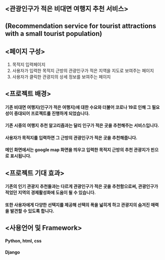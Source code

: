 
## <관광인구가 적은 비대면 여행지 추천 서비스>
## (Recommendation service for tourist attractions with a small tourist population)

## <페이지 구성>
1. 목적지 입력페이지
2. 사용자가 입력한 목적지 근방의 관광인구가 적은 지역을 지도로 보여주는 페이지
3. 사용자가 클릭한 관광지의 상세 정보를 보여주는 페이지  
## <프로젝트 배경>
#### 기존 비대면 여행지(인구가 적은 여행지)에 대한 수요와 더불어 코로나 19로 인해 그 필요성이 증대되어 프로젝트를 진행하게 되었습니다.
#### 기존 시중의 여행지 추천 알고리즘과는 달리 인구가 적은 곳을 추천해주는 서비스입니다.
#### 사용자가 목적지를 입력하면 그 근방의 관광인구가 적은 곳을 추천해줍니다. 
#### 메인 화면에서는 google map 화면을 띄우고 입력한 목적지 근방의 추천 관광지가 핀으로 표시됩니다.

## <프로젝트 기대 효과>
#### 기존의 인기 관광지 추천들과는 다르게 관광인구가 적은 곳을 추천함으로써, 관광인구가 적었던 지역의 경제활성화에 도움이 될 수 있습니다.
#### 또한 사용자에게 다양한 선택지를 제공해 선택의 폭을 넓히게 하고 관광지의 숨겨진 매력을 발견할 수 있도록 합니다. 

## <사용언어 및 Framework>
#### Python, html, css
#### Django
